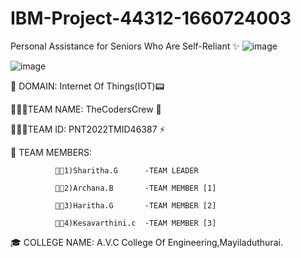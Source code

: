 # IBM-Project-44312-1660724003

Personal Assistance for Seniors Who Are Self-Reliant ✨
![image](https://user-images.githubusercontent.com/100562754/198867953-20b00706-dc0b-444c-a903-0c8d82995dd7.png)

![image](https://user-images.githubusercontent.com/113124063/195619725-f2d81840-499d-4be7-a93c-002176a9c6d2.png)

🔮 DOMAIN:
              Internet Of Things(IOT)📟

👩🏻‍🏭TEAM NAME:
              TheCodersCrew 🌠
              
👩🏻‍🏭TEAM ID:
              PNT2022TMID46387 ⚡

🧿 TEAM MEMBERS:

              👨‍💻1)Sharitha.G      -TEAM LEADER
              
              👨‍💻2)Archana.B       -TEAM MEMBER [1]
              
              👨‍💻3)Haritha.G       -TEAM MEMBER [2]
              
              👨‍💻4)Kesavarthini.c  -TEAM MEMBER [3]
              
              
🎓 COLLEGE NAME:
             A.V.C College Of Engineering,Mayiladuthurai.
            
           
